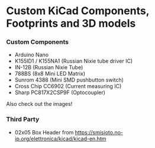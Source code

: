 # Custom KiCad Components, Footprints and 3D models

### Custom Components

- Arduino Nano
- K155ID1 / K155NA1 (Russian Nixie tube driver IC)
- IN-12B (Russian Nixie Tube)
- 788BS (8x8 Mini LED Matrix)
- Sunrom 4388 (Mini SMD pushbutton switch)
- Cross Chip CC6902 (Current measuring IC)
- Sharp PC817X2CSP9F (Optocoupler)

Also check out the images!

### Third Party

- 02x05 Box Header from https://smisioto.no-ip.org/elettronica/kicad/kicad-en.htm